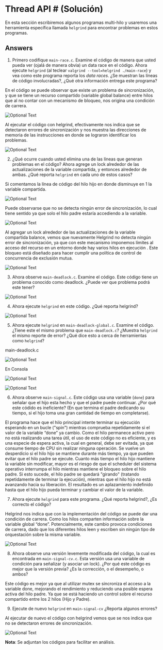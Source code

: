 # Thread API # (Solución)

En esta sección escribiremos algunos programas multi-hilo y usaremos una herramienta específica llamada ```helgrind``` para encontrar problemas en estos programas. 

## Answers ##

1. Primero codifique ```main-race.c```. Examine el código de manera que usted pueda ver (ojalá de manera obvia) un data race en el código. Ahora ejecute ```helgrind``` (al teclear ```valgrind --tool=helgrind ./main-race```) y vea como este programa reporta los *data races*. ¿Se muestran las líneas de código involucradas?, ¿Qué otra información entrega este programa?

En el código se puede observar que existe un problema de sincronización, y que se tiene un recurso compartido (variable global balance) entre hilos que al no contar con un mecanismo de bloqueo, nos origina una condición de carrera.

![Optional Text](../lab/Pantallazos/1.png)

Al ejecutar el código con helgrind, efectivamente nos indica que se detectaron errores de sincronización y nos muestra las direcciones de memoria de las instrucciones en donde se lograron identificar los problemas.

![Optional Text](../lab/Pantallazos/1.2.png)

2. ¿Qué ocurre cuando usted elimina una de las líneas que generan problemas en el código? Ahora agrege un lock alrededor de las actualizaciones de la variable compartida, y entonces alrededor de ambas. ¿Qué reporta ```helgrind``` en cada uno de estos casos?

Si comentamos la línea de código del hilo hijo en donde disminuye en 1 la variable compartida.

![Optional Text](../lab/Pantallazos/Imagen2.1.png)

Puede observarse que no se detecta ningún error de sincronización, lo cual tiene sentido ya que solo el hilo padre estaría accediendo a la variable.

![Optional Text](../lab/Pantallazos/Imagen2.3.png)

Al agregar un lock alrededor de las actualizaciones de la variable compartida balance, vemos que nuevamente Helgrind no detecta ningún error de sincronización, ya que con este mecanismo imponemos límites al acceso del recurso en un entorno donde hay varios hilos en ejecución . Este bloqueo está diseñado para hacer cumplir una política de control de concurrencia de exclusión mutua.

![Optional Text](../lab/Pantallazos/2.4.png)

3. Ahora observe ```main-deadlock.c```. Examine el código. Este código tiene un problema conocido como deadlock. ¿Puede ver que problema podrá este tener?

![Optional Text](../lab/Pantallazos/3.png)

4. Ahora ejecute ```helgrind``` en este código. ¿Qué reporta helgrind?

![Optional Text](../lab/Pantallazos/4.png)

5. Ahora ejecute ```helgrind``` en ```main-deadlock-global.c```. Examine el código. ¿Tiene este el mismo problema que ```main-deadlock.c```? ¿Muestra ```helgrind``` el mismo reporte de error? ¿Qué dice esto a cerca de herramientas como ```helgrind```?

main-deadlock.c

![Optional Text](../lab/Pantallazos/5.1.png)

En Consola

![Optional Text](../lab/Pantallazos/5.1.1png)

![Optional Text](../lab/Pantallazos/5.1.2png)


6. Ahora observe ```main-signal.c```. Este código usa una variable (```done```) para señalar que el hijo esta hecho y que el padre puede continuar. ¿Por qué este códido es ineficiente? (En que termina el padre dedicando su tiempo, si el hijo toma una gran cantidad de tiempo en completarse).

El programa hace que el hilo principal intente terminar su ejecución esperando en un bucle ("spin") mientras comprueba repetidamente si el valor de la variable “done” ya cambio. Como el hilo permanece activo pero no está realizando una tarea útil, el uso de este código no es eficiente, y  es una especie de espera activa, la cual en general, debe ser evitada, ya que consume tiempo de CPU sin realizar ninguna operación.
Se vuelve un desperdicio si el hilo hijo se mantiene durante más tiempo, ya que pueden evitar que el hilo padre se ejecute. Cuanto más tiempo el hilo hijo  mantiene la variable sin modificar, mayor es el riesgo de que el scheduler del sistema operativo interrumpa el hilo mientras mantiene el bloqueo sobre el hilo padre. Si esto sucede, el hilo padre se quedará "girando" (tratando repetidamente de terminar la ejecución), mientras que el hilo hijo no está avanzando hacia su liberación. El resultado es un aplazamiento indefinido hasta que el hilo hijo pueda terminar y cambiar el valor de la variable. 


7. Ahora ejecute ```helgrind``` para este programa. ¿Qué reporta helgrind?, ¿Es correcto el código?

Helgrind nos indica que con la implementación del código se puede dar una condición de carrera.
Como los hilos comparten información sobre la variable global “done”. Potencialmente, este cambio provoca condiciones de carrera, dado que los diferentes hilos leen y escriben sin ningún tipo de orquestación sobre la misma variable.

![Optional Text](../lab/Pantallazos/7.png)

8. Ahora observe una versión levemente modificada del código, la cual es encontrada en ```main-signal-cv.c```. Esta versión usa una variable de condición para señalizar (y asociar un lock). ¿Por qué este código es mejor que la versión previa? ¿Es la corrección, o el desempeño, o ambos?

Este código es mejor ya que al utilizar mutex se sincroniza el acceso a la variable done, mejorando el rendimiento y reduciendo una posible espera activa del hilo padre. Ya que se está haciendo un control sobre el recurso compartido entre los 2 hilos (Hijo y Padre).

9. Ejecute de nuevo ```helgrind``` en ```main-signal-cv``` ¿Reporta algunos errores?

Al ejecutar de nuevo el código con helgrind vemos que se nos indica que no se detectaron errores de sincronización.

![Optional Text](../lab/Pantallazos/9.png)

**Nota**: Se adjuntan los códigos para facilitar en análisis.

